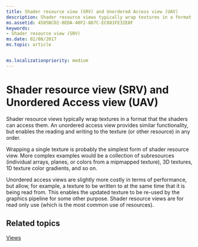 ```yaml
---
title: Shader resource view (SRV) and Unordered Access view (UAV)
description: Shader resource views typically wrap textures in a format that the shaders can access them. An unordered access view provides similar functionality, but enables the reading and writing to the texture (or other resource) in any order.
ms.assetid: 4505BCD2-0EDA-40F2-887C-EC081FE32E8F
keywords:
- Shader resource view (SRV)
ms.date: 02/08/2017
ms.topic: article


ms.localizationpriority: medium
---
```

# Shader resource view (SRV) and Unordered Access view (UAV)


Shader resource views typically wrap textures in a format that the shaders can access them. An unordered access view provides similar functionality, but enables the reading and writing to the texture (or other resource) in any order.

Wrapping a single texture is probably the simplest form of shader resource view. More complex examples would be a collection of subresources (individual arrays, planes, or colors from a mipmapped texture), 3D textures, 1D texture color gradients, and so on.

Unordered access views are slightly more costly in terms of performance, but allow, for example, a texture to be written to at the same time that it is being read from. This enables the updated texture to be re-used by the graphics pipeline for some other purpose. Shader resource views are for read only use (which is the most common use of resources).

## <span id="related-topics"></span>Related topics


[Views](views.md)

 

 




